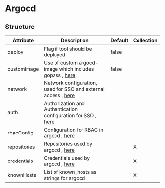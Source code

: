 # Argocd 
 

## Structure 
 

| Attribute    | Description                                                                          | Default | Collection  |
| ------------ | ------------------------------------------------------------------------------------ | ------- | ----------  |
| deploy       | Flag if tool should be deployed                                                      |  false  |             |
| customImage  | Use of custom argocd-image which includes gopass , [here](CustomImage.md)            |  false  |             |
| network      | Network configuration, used for SSO and external access , [here](network/Network.md) |         |             |
| auth         | Authorization and Authentication configuration for SSO , [here](auth/Auth.md)        |         |             |
| rbacConfig   | Configuration for RBAC in argocd , [here](Rbac.md)                                   |         |             |
| repositories | Repositories used by argocd , [here](repository/Repository.md)                       |         | X           |
| credentials  | Credentials used by argocd , [here](repository/Repository.md)                        |         | X           |
| knownHosts   | List of known_hosts as strings for argocd                                            |         | X           |
